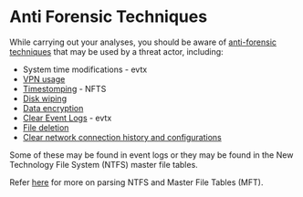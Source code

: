 # Anti Forensic Techniques

While carrying out your analyses, you should be aware of [anti-forensic techniques](https://cisomag.com/6-anti-forensic-techniques-that-every-digital-forensic-investigator-dreads/) that may be used by a threat actor, including:

- System time modifications - evtx
- [VPN usage](https://attack.mitre.org/techniques/T1133/)
- [Timestomping](https://attack.mitre.org/techniques/T1070/006/) - NFTS
- [Disk wiping](https://attack.mitre.org/techniques/T1561/002/)
- [Data encryption](https://attack.mitre.org/techniques/T1573/001/)
- [Clear Event Logs](https://attack.mitre.org/techniques/T1070/001/) - evtx
- [File deletion](https://attack.mitre.org/techniques/T1070/004/)
- [Clear network connection history and configurations](https://attack.mitre.org/techniques/T1070/007/)

Some of these may be found in event logs or they may be found in the New Technology File System (NTFS) master file tables.

Refer [here](https://github.com/dbak5/BeginnerCybersecurityGuides/blob/main/NTFSandMFT.md) for more on parsing NTFS and Master File Tables (MFT).
